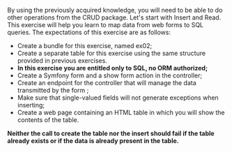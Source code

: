 By using the previously acquired knowledge, you will need to be able to do other operations from the CRUD package. Let's start with Insert and Read.
This exercise will help you learn to map data from web forms to SQL queries. The expectations of this exercise are as follows:
- Create a bundle for this exercise, named ex02;
- Create a separate table for this exercise using the same structure provided in previous exercises.
- <b>In this exercise you are entitled only to SQL, no ORM authorized;</b>
- Create a Symfony form and a show form action in the controller;
- Create an endpoint for the controller that will manage the data transmitted by the
form ;
- Make sure that single-valued fields will not generate exceptions when inserting;
- Create a web page containing an HTML table in which you will show the contents of the table.

<b>Neither the call to create the table nor the insert should fail if the table already exists or if the data is already present in the table.</b>